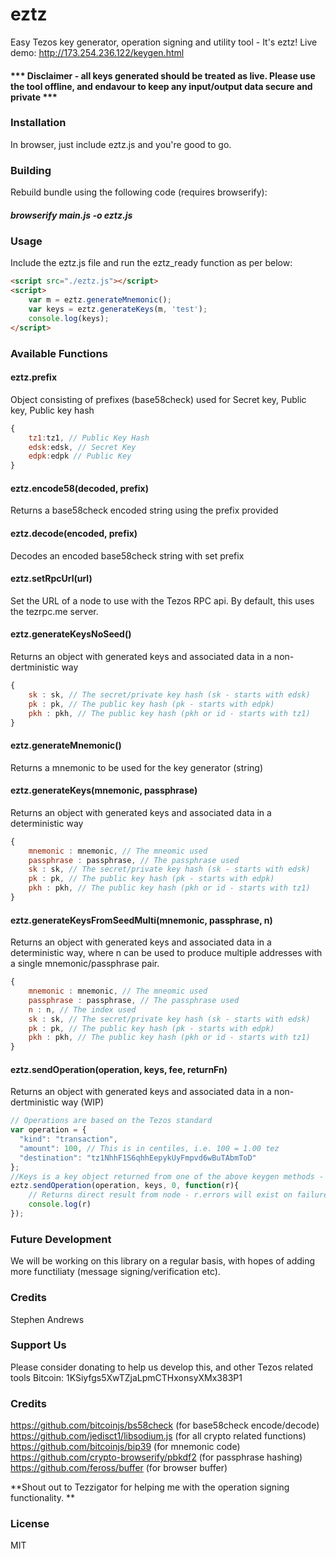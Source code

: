 # eztz
Easy Tezos key generator, operation signing and utility tool - It's eztz! Live demo: http://173.254.236.122/keygen.html

#### *** Disclaimer - all keys generated should be treated as live. Please use the tool offline, and endavour to keep any input/output data secure and private ***

### Installation
In browser, just include eztz.js and you're good to go.

### Building
Rebuild bundle using the following code (requires browserify):
##### browserify main.js -o eztz.js

### Usage
Include the eztz.js file and run the eztz_ready function as per below:
```html
<script src="./eztz.js"></script>
<script>
    var m = eztz.generateMnemonic();
    var keys = eztz.generateKeys(m, 'test');
    console.log(keys);
</script>
```
### Available Functions

#### eztz.prefix
Object consisting of prefixes (base58check) used for Secret key, Public key, Public key hash
```javascript
{
    tz1:tz1, // Public Key Hash
    edsk:edsk, // Secret Key 
    edpk:edpk // Public Key 
}
```

#### eztz.encode58(decoded, prefix)
Returns a base58check encoded string using the prefix provided

#### eztz.decode(encoded, prefix)
Decodes an encoded base58check string with set prefix

#### eztz.setRpcUrl(url)
Set the URL of a node to use with the Tezos RPC api. By default, this uses the tezrpc.me server.

#### eztz.generateKeysNoSeed()
Returns an object with generated keys and associated data in a non-dertministic way
```javascript
{
    sk : sk, // The secret/private key hash (sk - starts with edsk)
    pk : pk, // The public key hash (pk - starts with edpk)
    pkh : pkh, // The public key hash (pkh or id - starts with tz1)
}
```
#### eztz.generateMnemonic()
Returns a mnemonic to be used for the key generator (string)

#### eztz.generateKeys(mnemonic, passphrase)
Returns an object with generated keys and associated data in a deterministic way
```javascript
{
    mnemonic : mnemonic, // The mneomic used
    passphrase : passphrase, // The passphrase used
    sk : sk, // The secret/private key hash (sk - starts with edsk)
    pk : pk, // The public key hash (pk - starts with edpk)
    pkh : pkh, // The public key hash (pkh or id - starts with tz1)
}
```

#### eztz.generateKeysFromSeedMulti(mnemonic, passphrase, n)
Returns an object with generated keys and associated data in a deterministic way, where n can be used to produce multiple addresses with a single mnemonic/passphrase pair.
```javascript
{
    mnemonic : mnemonic, // The mneomic used
    passphrase : passphrase, // The passphrase used
    n : n, // The index used
    sk : sk, // The secret/private key hash (sk - starts with edsk)
    pk : pk, // The public key hash (pk - starts with edpk)
    pkh : pkh, // The public key hash (pkh or id - starts with tz1)
}
```

#### eztz.sendOperation(operation, keys, fee, returnFn)
Returns an object with generated keys and associated data in a non-dertministic way (WIP)
```javascript
// Operations are based on the Tezos standard
var operation = {
  "kind": "transaction",
  "amount": 100, // This is in centiles, i.e. 100 = 1.00 tez
  "destination": "tz1NhhF1S6qhhEepykUyFmpvd6wBuTAbmToD"
};
//Keys is a key object returned from one of the above keygen methods - must include sk/pk/pkh
eztz.sendOperation(operation, keys, 0, function(r){
    // Returns direct result from node - r.errors will exist on failure
    console.log(r)
});
```

### Future Development
We will be working on this library on a regular basis, with hopes of adding more functiliaty (message signing/verification etc).

### Credits
Stephen Andrews

### Support Us
Please consider donating to help us develop this, and other Tezos related tools
Bitcoin: 1KSiyfgs5XwTZjaLpmCTHxonsyXMx383P1

### Credits
https://github.com/bitcoinjs/bs58check (for base58check encode/decode)
https://github.com/jedisct1/libsodium.js (for all crypto related functions)
https://github.com/bitcoinjs/bip39 (for mnemonic code)
https://github.com/crypto-browserify/pbkdf2 (for passphrase hashing)
https://github.com/feross/buffer (for browser buffer)

**Shout out to Tezzigator for helping me with the operation signing functionality. **

### License
MIT
